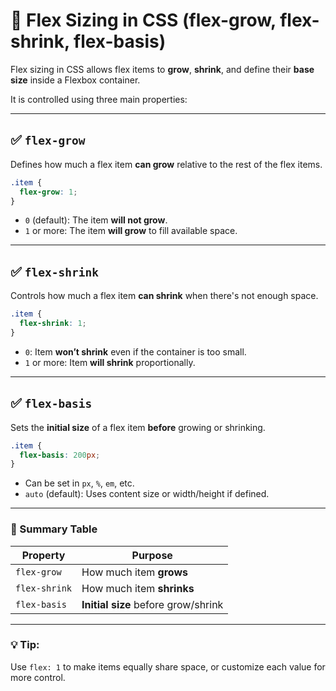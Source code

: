 # 🔸 Flex Sizing in CSS (flex-grow, flex-shrink, flex-basis)

Flex sizing in CSS allows flex items to **grow**, **shrink**, and define their **base size** inside a Flexbox container.

It is controlled using three main properties:

---

## ✅ `flex-grow`
Defines how much a flex item **can grow** relative to the rest of the flex items.

```css
.item {
  flex-grow: 1;
}
```

- `0` (default): The item **will not grow**.
- `1` or more: The item **will grow** to fill available space.

---

## ✅ `flex-shrink`
Controls how much a flex item **can shrink** when there's not enough space.

```css
.item {
  flex-shrink: 1;
}
```

- `0`: Item **won’t shrink** even if the container is too small.
- `1` or more: Item **will shrink** proportionally.

---

## ✅ `flex-basis`
Sets the **initial size** of a flex item **before** growing or shrinking.

```css
.item {
  flex-basis: 200px;
}
```

- Can be set in `px`, `%`, `em`, etc.
- `auto` (default): Uses content size or width/height if defined.

---

### 📌 Summary Table

| Property      | Purpose                             |
|---------------|--------------------------------------|
| `flex-grow`   | How much item **grows**             |
| `flex-shrink` | How much item **shrinks**           |
| `flex-basis`  | **Initial size** before grow/shrink |

---

### 💡 Tip:
Use `flex: 1` to make items equally share space, or customize each value for more control.